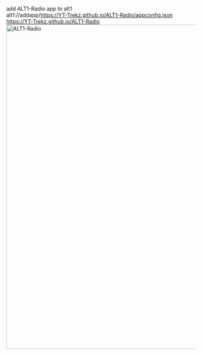 add ALT1-Radio app to alt1 <br>
alt1://addapp/https://YT-Trekz.github.io/ALT1-Radio/appconfig.json
https://YT-Trekz.github.io/ALT1-Radio
<img width="1646" height="862" alt="ALT1-Radio" src="https://github.com/user-attachments/assets/82a96b52-07b5-440c-a72f-f4771b975f78" />
